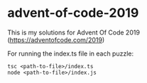 # advent-of-code-2019

This is my solutions for Advent Of Code 2019 (https://adventofcode.com/2019)

For running the index.ts file in each puzzle:
```
tsc <path-to-file>/index.ts
node <path-to-file>/index.js
```
